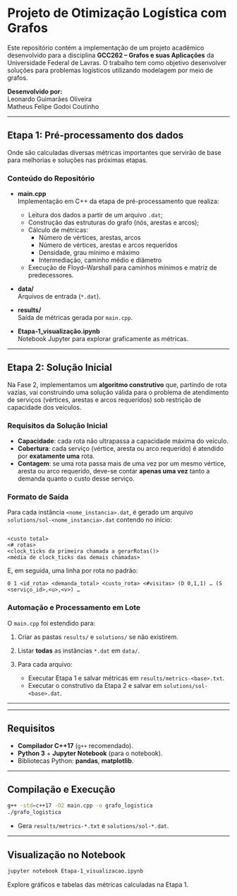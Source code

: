 
# Projeto de Otimização Logística com Grafos

Este repositório contém a implementação de um projeto acadêmico desenvolvido para a disciplina **GCC262 – Grafos e suas Aplicações** da Universidade Federal de Lavras. O trabalho tem como objetivo desenvolver soluções para problemas logísticos utilizando modelagem por meio de grafos.

**Desenvolvido por:**  
Leonardo Guimarães Oliveira  
Matheus Felipe Godoi Coutinho

---

## Etapa 1: Pré-processamento dos dados  
Onde são calculadas diversas métricas importantes que servirão de base para melhorias e soluções nas próximas etapas.

### Conteúdo do Repositório
- **main.cpp**  
  Implementação em C++ da etapa de pré-processamento que realiza:  
  - Leitura dos dados a partir de um arquivo `.dat`;  
  - Construção das estruturas do grafo (nós, arestas e arcos);  
  - Cálculo de métricas:  
    - Número de vértices, arestas, arcos  
    - Número de vértices, arestas e arcos requeridos  
    - Densidade, grau mínimo e máximo  
    - Intermediação, caminho médio e diâmetro  
  - Execução de Floyd–Warshall para caminhos mínimos e matriz de predecessores.

- **data/**  
  Arquivos de entrada (`*.dat`).

- **results/**  
  Saída de métricas gerada por `main.cpp`.

- **Etapa-1_visualização.ipynb**  
  Notebook Jupyter para explorar graficamente as métricas.

---

## Etapa 2: Solução Inicial  
Na Fase 2, implementamos um **algoritmo construtivo** que, partindo de rota vazias, vai construindo uma solução válida para o problema de atendimento de serviços (vértices, arestas e arcos requeridos) sob restrição de capacidade dos veículos.  

### Requisitos da Solução Inicial  
- **Capacidade**: cada rota não ultrapassa a capacidade máxima do veículo.  
- **Cobertura**: cada serviço (vértice, aresta ou arco requerido) é atendido por **exatamente uma** rota.  
- **Contagem**: se uma rota passa mais de uma vez por um mesmo vértice, aresta ou arco requerido, deve-se contar **apenas uma vez** tanto a demanda quanto o custo desse serviço.  

### Formato de Saída  
Para cada instância `<nome_instancia>.dat`, é gerado um arquivo `solutions/sol-<nome_instancia>.dat` contendo no início:

```

<custo total>
<# rotas>
<clock_ticks da primeira chamada a gerarRotas()>
<média de clock_ticks das demais chamadas>
```

E, em seguida, uma linha por rota no padrão:

```
0 1 <id_rota> <demanda_total> <custo_rota> <#visitas> (D 0,1,1) … (S <serviço_id>,<u>,<v>) …
```

### Automação e Processamento em Lote

O `main.cpp` foi estendido para:

1. Criar as pastas `results/` e `solutions/` se não existirem.
2. Listar **todas** as instâncias `*.dat` em `data/`.
3. Para cada arquivo:

   * Executar Etapa 1 e salvar métricas em `results/metrics-<base>.txt`.
   * Executar o construtivo da Etapa 2 e salvar em `solutions/sol-<base>.dat`.


---


---

## Requisitos

* **Compilador C++17** (`g++` recomendado).
* **Python 3** + **Jupyter Notebook** (para o notebook).
* Bibliotecas Python: **pandas**, **matplotlib**.

---

## Compilação e Execução

```bash
g++ -std=c++17 -O2 main.cpp -o grafo_logistica
./grafo_logistica
```

* Gera `results/metrics-*.txt` e `solutions/sol-*.dat`.

---

## Visualização no Notebook

```bash
jupyter notebook Etapa-1_visualizacao.ipynb
```

Explore gráficos e tabelas das métricas calculadas na Etapa 1.
